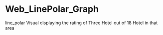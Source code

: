 # Web_LinePolar_Graph
line_polar Visual displaying the rating of Three Hotel out of 18 Hotel in that area
